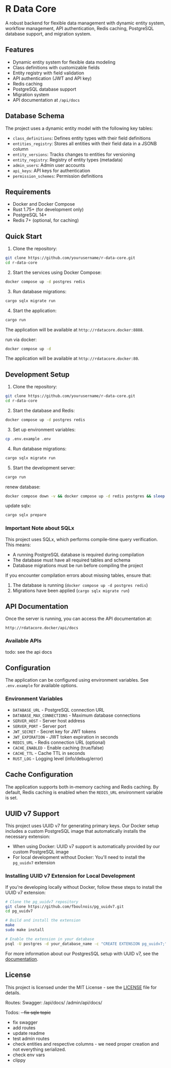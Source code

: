 # R Data Core

A robust backend for flexible data management with dynamic entity system, workflow management, API authentication, Redis caching, PostgreSQL database support, and migration system.

## Features

- Dynamic entity system for flexible data modeling
- Class definitions with customizable fields
- Entity registry with field validation
- API authentication (JWT and API key)
- Redis caching
- PostgreSQL database support
- Migration system
- API documentation at `/api/docs`

## Database Schema

The project uses a dynamic entity model with the following key tables:

- `class_definitions`: Defines entity types with their field definitions
- `entities_registry`: Stores all entities with their field data in a JSONB column
- `entity_versions`: Tracks changes to entities for versioning
- `entity_registry`: Registry of entity types (metadata)
- `admin_users`: Admin user accounts
- `api_keys`: API keys for authentication
- `permission_schemes`: Permission definitions

## Requirements

- Docker and Docker Compose
- Rust 1.75+ (for development only)
- PostgreSQL 14+
- Redis 7+ (optional, for caching)

## Quick Start

1. Clone the repository:
```bash
git clone https://github.com/yourusername/r-data-core.git
cd r-data-core
```

2. Start the services using Docker Compose:
```bash
docker compose up -d postgres redis
```

3. Run database migrations:
```bash
cargo sqlx migrate run
```

4. Start the application:
```bash
cargo run
```

The application will be available at `http://rdatacore.docker:8888`.

run via docker:
```bash
docker compose up -d
```

The application will be available at `http://rdatacore.docker:80`.

## Development Setup

1. Clone the repository:
```bash
git clone https://github.com/yourusername/r-data-core.git
cd r-data-core
```

2. Start the database and Redis:
```bash
docker compose up -d postgres redis
```

3. Set up environment variables:
```bash
cp .env.example .env
```

4. Run database migrations:
```bash
cargo sqlx migrate run
```

5. Start the development server:
```bash
cargo run
```


renew database:
```bash
docker compose down -v && docker compose up -d redis postgres && sleep 7 && cargo sqlx migrate run
```

update sqlx:
```bash
cargo sqlx prepare
```


### Important Note about SQLx

This project uses SQLx, which performs compile-time query verification. This means:
- A running PostgreSQL database is required during compilation
- The database must have all required tables and schema
- Database migrations must be run before compiling the project

If you encounter compilation errors about missing tables, ensure that:
1. The database is running (`docker compose up -d postgres redis`)
2. Migrations have been applied (`cargo sqlx migrate run`)

## API Documentation

Once the server is running, you can access the API documentation at:
```
http://rdatacore.docker/api/docs
```

### Available APIs

todo: see the api docs

## Configuration

The application can be configured using environment variables. See `.env.example` for available options.

### Environment Variables

- `DATABASE_URL` - PostgreSQL connection URL
- `DATABASE_MAX_CONNECTIONS` - Maximum database connections
- `SERVER_HOST` - Server host address
- `SERVER_PORT` - Server port
- `JWT_SECRET` - Secret key for JWT tokens
- `JWT_EXPIRATION` - JWT token expiration in seconds
- `REDIS_URL` - Redis connection URL (optional)
- `CACHE_ENABLED` - Enable caching (true/false)
- `CACHE_TTL` - Cache TTL in seconds
- `RUST_LOG` - Logging level (info/debug/error)

## Cache Configuration

The application supports both in-memory caching and Redis caching. By default, Redis caching is enabled when the `REDIS_URL` environment variable is set.

## UUID v7 Support

This project uses UUID v7 for generating primary keys. Our Docker setup includes a custom PostgreSQL image that automatically installs the necessary extension:

- When using Docker: UUID v7 support is automatically provided by our custom PostgreSQL image
- For local development without Docker: You'll need to install the `pg_uuidv7` extension

### Installing UUID v7 Extension for Local Development

If you're developing locally without Docker, follow these steps to install the UUID v7 extension:

```bash
# Clone the pg_uuidv7 repository
git clone https://github.com/fboulnois/pg_uuidv7.git
cd pg_uuidv7

# Build and install the extension
make
sudo make install

# Enable the extension in your database
psql -U postgres -d your_database_name -c "CREATE EXTENSION pg_uuidv7;"
```

For more information about our PostgresSQL setup with UUID v7, see the [documentation](./docker/postgres/README.md).

## License

This project is licensed under the MIT License - see the [LICENSE](LICENSE) file for details. 


Routes:
Swagger:
/api/docs/
/admin/api/docs/


Todos:
~~- fix sqlx topic~~
- fix swagger
- add routes
- update readme
- test admin routes
- check entities and respective columns - we need proper creation and not everything serialized.
- check env vars
- clippy